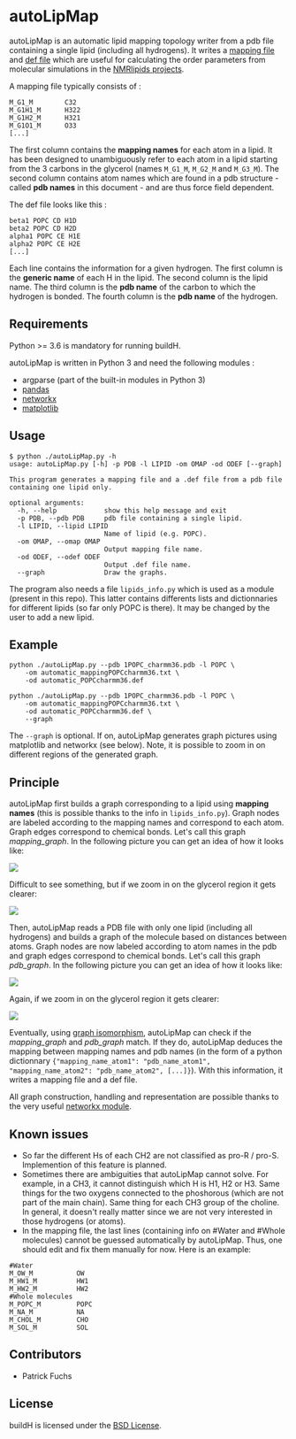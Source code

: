 # autoLipMap

autoLipMap is an automatic lipid mapping topology writer from a pdb file containing a single lipid (including all hydrogens). It writes a [mapping file](https://github.com/NMRLipids/MATCH/tree/master/MAPPING) and [def file](https://github.com/NMRLipids/MATCH/tree/master/scripts/orderParm_defs) which are useful for calculating the order parameters from molecular simulations in the [NMRlipids projects](https://nmrlipids.blogspot.com).

A mapping file typically consists of :

```
M_G1_M        C32
M_G1H1_M      H322
M_G1H2_M      H321
M_G1O1_M      O33
[...]
```

The first column contains the **mapping names** for each atom in a lipid. It has been designed to unambiguously refer to each atom in a lipid starting from the 3 carbons in the glycerol (names `M_G1_M`, `M_G2_M` and `M_G3_M`). The second column contains atom names which are found in a pdb structure - called **pdb names** in this document - and are thus force field dependent.

The def file looks like this :

```
beta1 POPC CD H1D
beta2 POPC CD H2D
alpha1 POPC CE H1E
alpha2 POPC CE H2E
[...]
```

Each line contains the information for a given hydrogen. The first column is the **generic name** of each H in the lipid. The second column is the lipid name. The third column is the **pdb name** of the carbon to which the hydrogen is bonded. The fourth column is the **pdb name** of the hydrogen.

## Requirements

Python >= 3.6 is mandatory for running buildH.

autoLipMap  is written in Python 3 and need the following modules :

- argparse (part of the built-in modules in Python 3)
- [pandas](https://pandas.pydata.org/)
- [networkx](https://networkx.github.io/)
- [matplotlib](https://matplotlib.org/)

## Usage

```
$ python ./autoLipMap.py -h
usage: autoLipMap.py [-h] -p PDB -l LIPID -om OMAP -od ODEF [--graph]

This program generates a mapping file and a .def file from a pdb file
containing one lipid only.

optional arguments:
  -h, --help            show this help message and exit
  -p PDB, --pdb PDB     pdb file containing a single lipid.
  -l LIPID, --lipid LIPID
                        Name of lipid (e.g. POPC).
  -om OMAP, --omap OMAP
                        Output mapping file name.
  -od ODEF, --odef ODEF
                        Output .def file name.
  --graph               Draw the graphs.
```

The program also needs a file `lipids_info.py` which is used as a module (present in this repo). This latter contains differents lists and dictionnaries for different lipids (so far only POPC is there). It may be changed by the user to add a new lipid.

## Example

```
python ./autoLipMap.py --pdb 1POPC_charmm36.pdb -l POPC \
    -om automatic_mappingPOPCcharmm36.txt \
    -od automatic_POPCcharmm36.def
```

```
python ./autoLipMap.py --pdb 1POPC_charmm36.pdb -l POPC \
    -om automatic_mappingPOPCcharmm36.txt \
    -od automatic_POPCcharmm36.def \
    --graph
```

The `--graph` is optional. If on, autoLipMap generates graph pictures using matplotlib and networkx (see below). Note, it is possible to zoom in on different regions of the generated graph.

## Principle

autoLipMap first builds a graph corresponding to a lipid using **mapping names** (this is possible thanks to the info in `lipids_info.py`). Graph nodes are labeled according to the mapping names and correspond to each atom. Graph edges correspond to chemical bonds. Let's call this graph *mapping_graph*. In the following picture you can get an idea of how it looks like:

![](mapping_graph.png)

Difficult to see something, but if we zoom in on the glycerol region it gets clearer:

![](mapping_graph_zoomed.png)

Then, autoLipMap reads a PDB file with only one lipid (including all hydrogens) and builds a graph of the molecule based on distances between atoms. Graph nodes are now labeled according to atom names in the pdb and graph edges correspond to chemical bonds. Let's call this graph *pdb_graph*. In the following picture you can get an idea of how it looks like:

![](pdb_graph.png)

Again, if we zoom in on the glycerol region it gets clearer:

![](pdb_graph_zoomed.png)

Eventually, using [graph isomorphism](https://en.wikipedia.org/wiki/Graph_isomorphism), autoLipMap can check if the *mapping_graph* and *pdb_graph* match. If they do, autoLipMap deduces the mapping between mapping names and pdb names (in the form of a python dictionnary `{"mapping_name_atom1": "pdb_name_atom1", "mapping_name_atom2": "pdb_name_atom2", [...]}`). With this information, it writes a mapping file and a def file.

All graph construction, handling and representation are possible thanks to the very useful [networkx module](https://networkx.github.io/).

## Known issues

- So far the different Hs of each CH2 are not classified as pro-R / pro-S. Implemention of this feature is planned.
- Sometimes there are ambiguities that autoLipMap cannot solve. For example, in a CH3, it cannot distinguish which H is H1, H2 or H3. Same things for the two oxygens connected to the phoshorous (which are not part of the main chain). Same thing for each CH3 group of the choline. In general, it doesn't really matter since we are not very interested in those hydrogens (or atoms).
- In the mapping file, the last lines (containing info on #Water and #Whole molecules) cannot be guessed automatically by autoLipMap. Thus, one should edit and fix them manually for now. Here is an example:

```
#Water
M_OW_M           OW
M_HW1_M          HW1
M_HW2_M          HW2
#Whole molecules
M_POPC_M         POPC
M_NA_M           NA
M_CHOL_M         CHO
M_SOL_M          SOL
```

## Contributors

- Patrick Fuchs

## License

buildH is licensed under the [BSD License](LICENSE).
